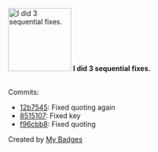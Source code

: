 <img src="https://my-badges.github.io/my-badges/fix-3.png" alt="I did 3 sequential fixes." title="I did 3 sequential fixes." width="128">
<strong>I did 3 sequential fixes.</strong>
<br><br>

Commits:

- <a href="https://github.com/the-ebdm/terraform-aws-lb-server/commit/12b75457902eac2d6268ba07a0dc894db555c797">12b7545</a>: Fixed quoting again
- <a href="https://github.com/the-ebdm/terraform-aws-lb-server/commit/8515107c6010b7df7e70f14ef5aafdfa29444eb8">8515107</a>: Fixed key
- <a href="https://github.com/the-ebdm/terraform-aws-lb-server/commit/f96cbb841f1cd39c04bc9049162739374e94e5ff">f96cbb8</a>: Fixed quoting


Created by <a href="https://github.com/my-badges/my-badges">My Badges</a>
